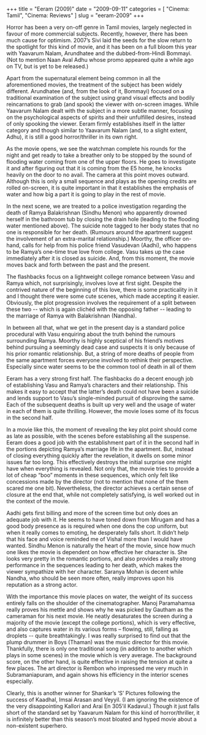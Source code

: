 +++
title = "Eeram (2009)"
date = "2009-09-11"
categories = [
  "Cinema: Tamil",
  "Cinema: Reviews"
]
slug = "eeram-2009"
+++

Horror has been a very on-off genre in Tamil movies, largely neglected in favour of more commercial subjects. Recently, however, there has been much cause for optimism. 2007’s Sivi laid the seeds for the slow return to the spotlight for this kind of movie, and it has been on a full bloom this year with Yaavarum Nalam, Arundhatee and the dubbed-from-Hindi Bommayi. (Not to mention Naan Aval Adhu whose promo appeared quite a while ago on TV, but is yet to be released.)

Apart from the supernatural element being common in all the aforementioned movies, the treatment of the subject has been widely different. Arundhatee (and, from the look of it, Bommayi) focused on a traditional examination of the subject using grand visual effects and bodily reincarnations to grab (and spook) the viewer with on-screen images. While Yaavarum Nalam dealt with the subject in a more subtle manner, focusing on the psychological aspects of spirits and their unfulfilled desires, instead of only spooking the viewer. Eeram firmly establishes itself in the latter category and though similar to Yaavarum Nalam (and, to a slight extent, Adhu), it is still a good horror/thriller in its own right.

As the movie opens, we see the watchman complete his rounds for the night and get ready to take a breather only to be stopped by the sound of flooding water coming from one of the upper floors. He goes to investigate it and after figuring out that it is coming from the E5 home, he knocks heavily on the door to no avail. The camera at this point moves outward. Although this is only a small sequence and plays as the opening credits are rolled on-screen, it is quite important in that it establishes the emphasis of water and how big a part it is going to play in the rest of movie.

In the next scene, we are treated to a police investigation regarding the death of Ramya Balakrishnan (Sindhu Menon) who apparently drowned herself in the bathroom tub by closing the drain hole (leading to the flooding water mentioned above). The suicide note tagged to her body states that no one is responsible for her death. (Rumours around the apartment suggest the involvement of an extra-marital relationship.) Moorthy, the officer on-hand, calls for help from his police friend Vasudevan (Aadhi), who happens to be Ramya’s one-time true love from college. Vasu takes up the case immediately after it is closed as suicide. And, from this moment, the movie moves back and forth between the past and the present.

The flashbacks focus on a lightweight college romance between Vasu and Ramya which, not surprisingly, involves love at first sight. Despite the contrived nature of the beginning of this love, there is some practicality in it and I thought there were some cute scenes, which made accepting it easier. Obviously, the plot progression involves the requirement of a split between these two -- which is again clichéd with the opposing father -- leading to the marriage of Ramya with Balakrishnan (Nandha).

In between all that, what we get in the present day is a standard police procedural with Vasu enquiring about the truth behind the rumours surrounding Ramya. Moorthy is highly sceptical of his friend’s motives behind pursuing a seemingly dead case and suspects it is only because of his prior romantic relationship. But, a string of more deaths of people from the same apartment forces everyone involved to rethink their perspective. Especially since water seems to be the common tool of death in all of them

Eeram has a very strong first half. The flashbacks do a decent enough job of establishing Vasu and Ramya’s characters and their relationship. This makes it easy to accept that the latter’s death could not have been a suicide and lends support to Vasu’s single-minded pursuit of disproving the same. Each of the subsequent deaths is built up very well and the usage of water in each of them is quite thrilling. However, the movie loses some of its focus in the second half.

In a movie like this, the moment of revealing the key plot point should come as late as possible, with the scenes before establishing all the suspense. Eeram does a good job with the establishment part of it in the second half in the portions depicting Ramya’s marriage life in the apartment. But, instead of closing everything quickly after the revelation, it dwells on some minor issues far too long. This effectively destroys the initial surprise one might have when everything is revealed. Not only that, the movie tries to provide a lot of cheap “boo” moments in these sequences, which only felt like concessions made by the director (not to mention that none of the them scared me one bit). Nevertheless, the director achieves a certain sense of closure at the end that, while not completely satisfying, is well worked out in the context of the movie.

Aadhi gets first billing and more of the screen time but only does an adequate job with it. He seems to have toned down from Mirugam and has a good body presence as is required when one dons the cop uniform, but when it really comes to emoting, he desperately falls short. It didn’t help that his face and voice reminded me of Vishal more than I would have wanted. Sindhu Menon is naturally the heart of the movie, since how much one likes the movie is dependent on how effective her character is. She looks very pretty in the romantic portions, and also provides a really strong performance in the sequences leading to her death, which makes the viewer sympathize with her character. Saranya Mohan is decent while Nandha, who should be seen more often, really improves upon his reputation as a strong actor.

With the importance this movie places on water, the weight of its success entirely falls on the shoulder of the cinematographer. Manoj Paramahamsa really proves his mettle and shows why he was picked by Gautham as the cameraman for his next movie. He neatly desaturates the screen during a majority of the movie (except the college portions), which is very effective, and also captures water in its various forms – flowing, still, falling as droplets -- quite breathtakingly. I was really surprised to find out that the plump drummer in Boys (Thaman) was the music director for this movie. Thankfully, there is only one traditional song (in addition to another which plays in some scenes) in the movie which is very average. The background score, on the other hand, is quite effective in raising the tension at quite a few places. The art director is Rembon who impressed me very much in Subramaniapuram, and again shows his efficiency in the interior scenes especially.

Clearly, this is another winner for Shankar’s ‘S’ Pictures following the success of Kaadhal, Imsai Arasan and Veyyil. (I am ignoring the existence of the very disappointing Kallori and Arai En 305’il Kadavul.) Though it just falls short of the standard set by Yaavarum Nalam for this kind of horror/thriller, it is infinitely better than this season’s most bloated and hyped movie about a non-existent superhero.
